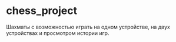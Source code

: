 # chess_project
Шахматы с возможностью играть на одном устройстве, на двух устройствах и просмотром истории игр.
